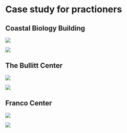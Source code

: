 # Case study for practioners

## Coastal Biology Building

![](<../.gitbook/assets/0 (4).png>)



![](<../.gitbook/assets/1 (8).png>)



## The Bullitt Center

![](<../.gitbook/assets/2 (4).png>)



![](<../.gitbook/assets/3 (1).png>)



## Franco Center

![](<../.gitbook/assets/4 (1).png>)



![](<../.gitbook/assets/5 (13).png>)
